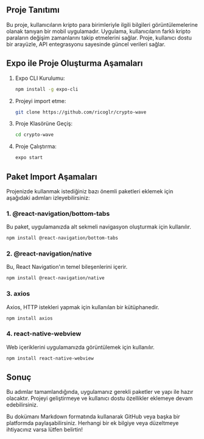 
## Proje Tanıtımı

Bu proje, kullanıcıların kripto para birimleriyle ilgili bilgileri görüntülemelerine olanak tanıyan bir mobil uygulamadır. Uygulama, kullanıcıların farklı kripto paraların değişim zamanlarını takip etmelerini sağlar. Proje, kullanıcı dostu bir arayüzle, API entegrasyonu sayesinde güncel verileri sağlar.

## Expo ile Proje Oluşturma Aşamaları

1. Expo CLI Kurulumu:
   ```bash
   npm install -g expo-cli
   ```

2. Projeyi import etme:
   ```bash
   git clone https://github.com/ricoglr/crypto-wave
   ```

3. Proje Klasörüne Geçiş:
   ```bash
   cd crypto-wave
   ```

4. Proje Çalıştırma:
   ```bash
   expo start
   ```

## Paket Import Aşamaları

Projenizde kullanmak istediğiniz bazı önemli paketleri eklemek için aşağıdaki adımları izleyebilirsiniz:

### 1. @react-navigation/bottom-tabs
Bu paket, uygulamanızda alt sekmeli navigasyon oluşturmak için kullanılır.
```bash
npm install @react-navigation/bottom-tabs
```

### 2. @react-navigation/native
Bu, React Navigation'ın temel bileşenlerini içerir.
```bash
npm install @react-navigation/native
```

### 3. axios
Axios, HTTP istekleri yapmak için kullanılan bir kütüphanedir.
```bash
npm install axios
```

### 4. react-native-webview
Web içeriklerini uygulamanızda görüntülemek için kullanılır.
```bash
npm install react-native-webview
```

## Sonuç

Bu adımlar tamamlandığında, uygulamanız gerekli paketler ve yapı ile hazır olacaktır. Projeyi geliştirmeye ve kullanıcı dostu özellikler eklemeye devam edebilirsiniz.

Bu dokümanı Markdown formatında kullanarak GitHub veya başka bir platformda paylaşabilirsiniz. Herhangi bir ek bilgiye veya düzeltmeye ihtiyacınız varsa lütfen belirtin!
